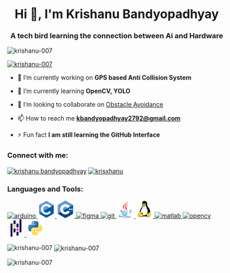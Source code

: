 <h1 align="center">Hi 👋, I'm Krishanu Bandyopadhyay</h1>
<h3 align="center">A tech bird learning the connection between Ai and Hardware</h3>

<p align="left"> <img src="https://komarev.com/ghpvc/?username=krishanu-007&label=Profile%20views&color=0e75b6&style=flat" alt="krishanu-007" /> </p>

<p align="left"> <a href="https://github.com/ryo-ma/github-profile-trophy"><img src="https://github-profile-trophy.vercel.app/?username=krishanu-007" alt="krishanu-007" /></a> </p>

- 🔭 I’m currently working on **GPS based Anti Collision System**

- 🌱 I’m currently learning **OpenCV, YOLO**

- 👯 I’m looking to collaborate on [Obstacle Avoidance](https://github.com/Krishanu-007/Obstacle-Avoidance.git)

- 📫 How to reach me **kbandyopadhyay2792@gmail.com**

- ⚡ Fun fact **I am still learning the GitHub Interface**

<h3 align="left">Connect with me:</h3>
<p align="left">
<a href="https://fb.com/krishanu bandyopadhyay" target="blank"><img align="center" src="https://raw.githubusercontent.com/rahuldkjain/github-profile-readme-generator/master/src/images/icons/Social/facebook.svg" alt="krishanu bandyopadhyay" height="30" width="40" /></a>
<a href="https://instagram.com/krisxhanu" target="blank"><img align="center" src="https://raw.githubusercontent.com/rahuldkjain/github-profile-readme-generator/master/src/images/icons/Social/instagram.svg" alt="krisxhanu" height="30" width="40" /></a>
</p>

<h3 align="left">Languages and Tools:</h3>
<p align="left"> <a href="https://www.arduino.cc/" target="_blank" rel="noreferrer"> <img src="https://cdn.worldvectorlogo.com/logos/arduino-1.svg" alt="arduino" width="40" height="40"/> </a> <a href="https://www.cprogramming.com/" target="_blank" rel="noreferrer"> <img src="https://raw.githubusercontent.com/devicons/devicon/master/icons/c/c-original.svg" alt="c" width="40" height="40"/> </a> <a href="https://www.w3schools.com/cpp/" target="_blank" rel="noreferrer"> <img src="https://raw.githubusercontent.com/devicons/devicon/master/icons/cplusplus/cplusplus-original.svg" alt="cplusplus" width="40" height="40"/> </a> <a href="https://www.figma.com/" target="_blank" rel="noreferrer"> <img src="https://www.vectorlogo.zone/logos/figma/figma-icon.svg" alt="figma" width="40" height="40"/> </a> <a href="https://git-scm.com/" target="_blank" rel="noreferrer"> <img src="https://www.vectorlogo.zone/logos/git-scm/git-scm-icon.svg" alt="git" width="40" height="40"/> </a> <a href="https://www.java.com" target="_blank" rel="noreferrer"> <img src="https://raw.githubusercontent.com/devicons/devicon/master/icons/java/java-original.svg" alt="java" width="40" height="40"/> </a> <a href="https://www.linux.org/" target="_blank" rel="noreferrer"> <img src="https://raw.githubusercontent.com/devicons/devicon/master/icons/linux/linux-original.svg" alt="linux" width="40" height="40"/> </a> <a href="https://www.mathworks.com/" target="_blank" rel="noreferrer"> <img src="https://upload.wikimedia.org/wikipedia/commons/2/21/Matlab_Logo.png" alt="matlab" width="40" height="40"/> </a> <a href="https://opencv.org/" target="_blank" rel="noreferrer"> <img src="https://www.vectorlogo.zone/logos/opencv/opencv-icon.svg" alt="opencv" width="40" height="40"/> </a> <a href="https://pandas.pydata.org/" target="_blank" rel="noreferrer"> <img src="https://raw.githubusercontent.com/devicons/devicon/2ae2a900d2f041da66e950e4d48052658d850630/icons/pandas/pandas-original.svg" alt="pandas" width="40" height="40"/> </a> <a href="https://www.python.org" target="_blank" rel="noreferrer"> <img src="https://raw.githubusercontent.com/devicons/devicon/master/icons/python/python-original.svg" alt="python" width="40" height="40"/> </a> </p>

<p><img align="left" src="https://github-readme-stats.vercel.app/api/top-langs?username=krishanu-007&show_icons=true&locale=en&layout=compact" alt="krishanu-007" /></p>

<p>&nbsp;<img align="center" src="https://github-readme-stats.vercel.app/api?username=krishanu-007&show_icons=true&locale=en" alt="krishanu-007" /></p>

<p><img align="center" src="https://github-readme-streak-stats.herokuapp.com/?user=krishanu-007&" alt="krishanu-007" /></p>
